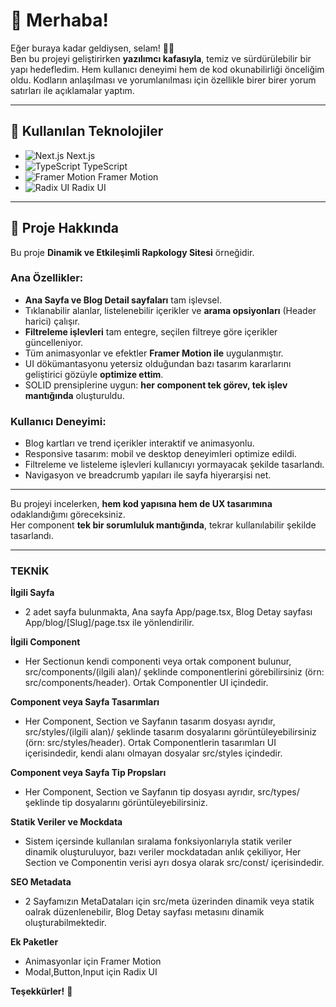 # 👋 Merhaba!

Eğer buraya kadar geldiysen, selam! 👨‍💻  
Ben bu projeyi geliştirirken **yazılımcı kafasıyla**, temiz ve sürdürülebilir bir yapı hedefledim. Hem kullanıcı deneyimi hem de kod okunabilirliği önceliğim oldu. Kodların anlaşılması ve yorumlanılması için özellikle birer birer yorum satırları ile açıklamalar yaptım.

---

## 🚀 Kullanılan Teknolojiler

- ![Next.js](https://img.shields.io/badge/NextJS-000000?style=for-the-badge&logo=next.js&logoColor=white) Next.js
- ![TypeScript](https://img.shields.io/badge/TypeScript-007ACC?style=for-the-badge&logo=typescript&logoColor=white) TypeScript
- ![Framer Motion](https://img.shields.io/badge/Framer%20Motion-0055FF?style=for-the-badge) Framer Motion
- ![Radix UI](https://img.shields.io/badge/Radix%20UI-000000?style=for-the-badge&logo=radix-ui&logoColor=white) Radix UI

---

## 📄 Proje Hakkında

Bu proje **Dinamik ve Etkileşimli Rapkology Sitesi** örneğidir.

### Ana Özellikler:

- **Ana Sayfa ve Blog Detail sayfaları** tam işlevsel.
- Tıklanabilir alanlar, listelenebilir içerikler ve **arama opsiyonları** (Header harici) çalışır.
- **Filtreleme işlevleri** tam entegre, seçilen filtreye göre içerikler güncelleniyor.
- Tüm animasyonlar ve efektler **Framer Motion ile** uygulanmıştır.
- UI dökümantasyonu yetersiz olduğundan bazı tasarım kararlarını geliştirici gözüyle **optimize ettim**.
- SOLID prensiplerine uygun: **her component tek görev, tek işlev mantığında** oluşturuldu.

### Kullanıcı Deneyimi:

- Blog kartları ve trend içerikler interaktif ve animasyonlu.
- Responsive tasarım: mobil ve desktop deneyimleri optimize edildi.
- Filtreleme ve listeleme işlevleri kullanıcıyı yormayacak şekilde tasarlandı.
- Navigasyon ve breadcrumb yapıları ile sayfa hiyerarşisi net.

---

Bu projeyi incelerken, **hem kod yapısına hem de UX tasarımına** odaklandığımı göreceksiniz.  
Her component **tek bir sorumluluk mantığında**, tekrar kullanılabilir şekilde tasarlandı.

---

### TEKNİK

**İlgili Sayfa**
- 2 adet sayfa bulunmakta, Ana sayfa App/page.tsx, Blog Detay sayfası App/blog/[Slug]/page.tsx ile yönlendirilir.

**İlgili Component**
- Her Sectionun kendi componenti veya ortak component bulunur, src/components/(ilgili alan)/ şeklinde componentlerini görebilirsiniz (örn: src/components/header). Ortak Componentler UI içindedir.

**Component veya Sayfa Tasarımları**
- Her Component, Section ve Sayfanın tasarım dosyası ayrıdır, src/styles/(ilgili alan)/ şeklinde tasarım dosyalarını görüntüleyebilirsiniz (örn: src/styles/header). Ortak Componentlerin tasarımları UI içerisindedir, kendi alanı olmayan dosyalar src/styles içindedir.

**Component veya Sayfa Tip Propsları**
- Her Component, Section ve Sayfanın tip dosyası ayrıdır, src/types/ şeklinde tip dosyalarını görüntüleyebilirsiniz.

**Statik Veriler ve Mockdata**
- Sistem içersinde kullanılan sıralama fonksiyonlarıyla statik veriler dinamik oluşturuluyor, bazı veriler mockdatadan anlık çekiliyor, Her Section ve Componentin verisi ayrı dosya olarak src/const/ içerisindedir.

**SEO Metadata**
- 2 Sayfamızın MetaDataları için src/meta üzerinden dinamik veya statik oalrak düzenlenebilir, Blog Detay sayfası metasını dinamik oluşturabilmektedir.

**Ek Paketler**
- Animasyonlar için Framer Motion
- Modal,Button,Input için Radix UI

**Teşekkürler!** 👏
